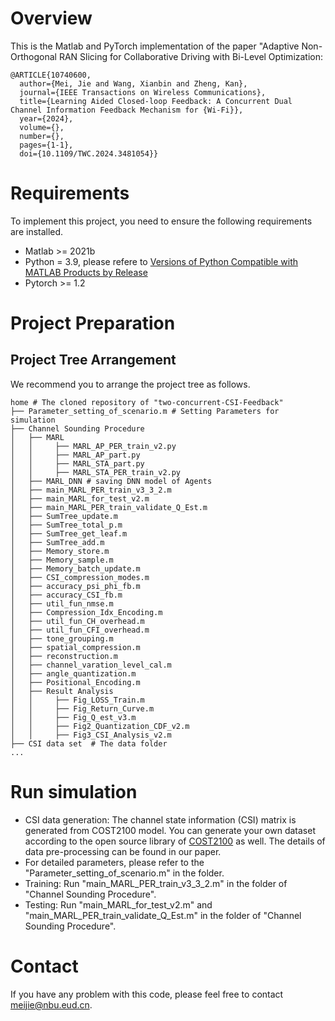 # Overview
This is the Matlab and PyTorch implementation of the paper "Adaptive Non-Orthogonal RAN Slicing for
Collaborative Driving with Bi-Level Optimization:
```
@ARTICLE{10740600,
  author={Mei, Jie and Wang, Xianbin and Zheng, Kan},
  journal={IEEE Transactions on Wireless Communications}, 
  title={Learning Aided Closed-loop Feedback: A Concurrent Dual Channel Information Feedback Mechanism for {Wi-Fi}}, 
  year={2024},
  volume={},
  number={},
  pages={1-1},
  doi={10.1109/TWC.2024.3481054}}

```
# Requirements
To implement this project, you need to ensure the following requirements are installed.
 * Matlab >= 2021b
 * Python = 3.9, please refere to [Versions of Python Compatible with MATLAB Products by Release](https://www.mathworks.com/support/requirements/python-compatibility.html)
 * Pytorch >= 1.2

# Project Preparation

## Project Tree Arrangement
We recommend you to arrange the project tree as follows.

```
home # The cloned repository of "two-concurrent-CSI-Feedback"
├── Parameter_setting_of_scenario.m # Setting Parameters for simulation
├── Channel Sounding Procedure  
│   ├── MARL
│   │     ├── MARL_AP_PER_train_v2.py
│   │     ├── MARL_AP_part.py
│   │     ├── MARL_STA_part.py
│   │     ├── MARL_STA_PER_train_v2.py
│   ├── MARL_DNN # saving DNN model of Agents
│   ├── main_MARL_PER_train_v3_3_2.m
│   ├── main_MARL_for_test_v2.m
│   ├── main_MARL_PER_train_validate_Q_Est.m
│   ├── SumTree_update.m
│   ├── SumTree_total_p.m
│   ├── SumTree_get_leaf.m
│   ├── SumTree_add.m
│   ├── Memory_store.m
│   ├── Memory_sample.m
│   ├── Memory_batch_update.m
│   ├── CSI_compression_modes.m
│   ├── accuracy_psi_phi_fb.m
│   ├── accuracy_CSI_fb.m
│   ├── util_fun_nmse.m
│   ├── Compression_Idx_Encoding.m
│   ├── util_fun_CH_overhead.m
│   ├── util_fun_CFI_overhead.m
│   ├── tone_grouping.m
│   ├── spatial_compression.m
│   ├── reconstruction.m
│   ├── channel_varation_level_cal.m
│   ├── angle_quantization.m
│   ├── Positional_Encoding.m
│   ├── Result Analysis
│   │     ├── Fig_LOSS_Train.m
│   │     ├── Fig_Return_Curve.m
│   │     ├── Fig_Q_est_v3.m
│   │     ├── Fig2_Quantization_CDF_v2.m
│   │     ├── Fig3_CSI_Analysis_v2.m
├── CSI data set  # The data folder
...
```
# Run simulation
- CSI data generation: The channel state information (CSI) matrix is generated from COST2100 model. You can generate your own dataset according to the open source library of [COST2100](https://github.com/cost2100/cost2100) as well. The details of data pre-processing can be found in our paper.
- For detailed parameters, please refer to the "Parameter_setting_of_scenario.m" in the folder.
- Training: Run "main_MARL_PER_train_v3_3_2.m" in the folder of "Channel Sounding Procedure".
- Testing: Run "main_MARL_for_test_v2.m" and "main_MARL_PER_train_validate_Q_Est.m" in the folder of "Channel Sounding Procedure".

# Contact
If you have any problem with this code, please feel free to contact meijie@nbu.eud.cn.

